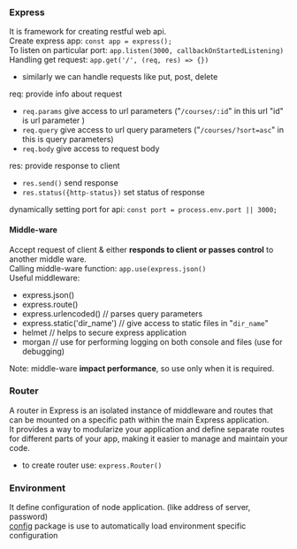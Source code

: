 ### Express
It is framework for creating restful web api.  
Create express app: `const app = express();`  
To listen on particular port: `app.listen(3000, callbackOnStartedListening)`  
Handling get request: `app.get('/', (req, res) => {})`   
- similarly we can handle requests like put, post, delete     
   
req: provide info about request  
- `req.params` give access to url parameters  ("`/courses/:id`" in this url "id" is url parameter )  
- `req.query` give access to url query parameters ("`/courses/?sort=asc`"  in this is query parameters)
- `req.body` give access to request body    
    
res: provide response to client  
- `res.send()` send response
- `res.status({http-status})` set status of response    
	
dynamically setting port for api: `const port = process.env.port || 3000;`  

#### Middle-ware 
Accept request of client & either **responds to client or passes control** to another middle ware.  
Calling middle-ware function: `app.use(express.json()`   
Useful middleware: 
- express.json()
- express.route()
- express.urlencoded()    // parses query parameters
- express.static('dir_name')    // give access to static files in "`dir_name`"
- helmet   // helps to secure express application
- morgan // use for performing logging on both console and files  (use for debugging)  
	
Note: middle-ware **impact performance**, so use only when it is required.
	
	
### Router
A router in Express is an isolated instance of middleware and routes that can be mounted on a specific path within the main Express application.   
It provides a way to modularize your application and define separate routes for different parts of your app, making it easier to manage and maintain your code.  
- to create router use:    `express.Router()`


### Environment
It define configuration of node application. (like address of server, password)  
[config](module%20&%20packages.md#useful%20package) package is use to automatically load environment specific configuration   